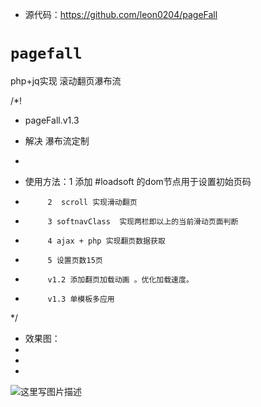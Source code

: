 -  源代码：https://github.com/leon0204/pageFall


# `pagefall`
php+jq实现 滚动翻页瀑布流


/*!
 * pageFall.v1.3
 * 解决 瀑布流定制
 *


 * 使用方法：1 添加 #loadsoft 的dom节点用于设置初始页码
 *          2  scroll 实现滑动翻页
 *          3 softnavClass  实现两栏即以上的当前滑动页面判断
 *          4 ajax + php 实现翻页数据获取
 *          5 设置页数15页

 *          v1.2 添加翻页加载动画 。优化加载速度。
 *          v1.3 单模板多应用

 */

-   效果图：
- 
- [demo]: http://www.downza.cn/edu/
- 
 ![这里写图片描述](http://img.blog.csdn.net/20170411112604986?watermark/2/text/aHR0cDovL2Jsb2cuY3Nkbi5uZXQvcXFfMjgwMTgyODM=/font/5a6L5L2T/fontsize/400/fill/I0JBQkFCMA==/dissolve/70/gravity/SouthEast)
